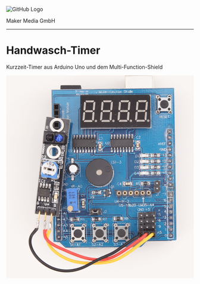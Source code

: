 ![GitHub Logo](http://www.heise.de/make/icons/make_logo.png)

Maker Media GmbH
*** 

# Handwasch-Timer

Kurzzeit-Timer aus Arduino Uno und dem Multi-Function-Shield

![Picture](https://github.com/MakeMagazinDE/Handwaschtimer/blob/master/Timer.gif) 



